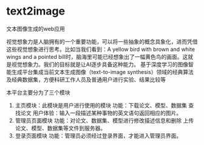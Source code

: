 # text2image
文本图像生成的web应用

 视觉想象力是人脑拥有的一个重要功能，可以将一些抽象的概念具象化，进而凭借这些视觉想象进行思考。比如当我们看到：A yellow bird with brown and white wings and a pointed bill时，脑海里可能已经想象出了一幅黄色鸟的画面。这就是视觉想象力。我们的目标就是让AI逐步具备这种能力。
基于深度学习的图像智能生成平台集成当前文本生成图像（text-to-image synthesis）领域的经典算法及经典数据集，方便科研工作人员及普通用户进行实验、结果比较等

本平台主要分为了三个模块
1. 主页模块：此模块是用户进行使用的模块
功能：下载论文、模型、数据集  查找论文  用户体验：输入一段描述某种事物的英文语句返回相应的图片。
2. 管理员页面模块
功能：对论文、数据集、模型进行修改描述信息和删除   上传论文、模型、数据集等文件到服务器。
3. 登录页面模块
功能：管理员必须经过登录界面，才能进入管理员界面。


